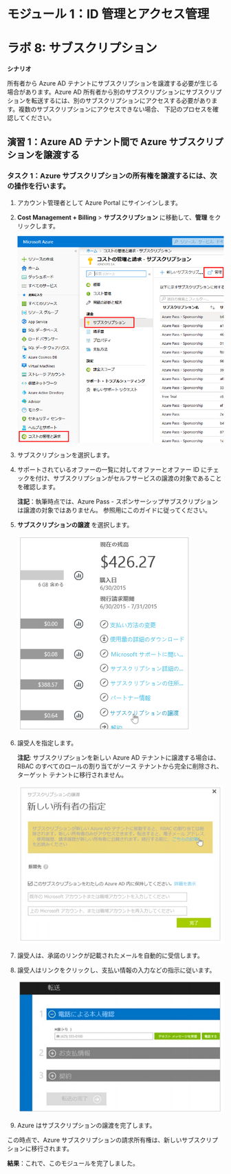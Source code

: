 ﻿---
lab:
    title: 'ラボ 8: サブスクリプション'
    module: 'モジュール 1：ID 管理とアクセス管理'
---

# モジュール 1：ID 管理とアクセス管理

# ラボ 8: サブスクリプション


**シナリオ**

所有者から Azure AD テナントにサブスクリプションを譲渡する必要が生じる場合があります。Azure AD 所有者から別のサブスクリプションにサブスクリプションを転送するには、別のサブスクリプションにアクセスする必要があります。複数のサブスクリプションにアクセスできない場合、
下記のプロセスを確認してください。


## 演習 1：Azure AD テナント間で Azure サブスクリプションを譲渡する

### タスク 1：Azure サブスクリプションの所有権を譲渡するには、次の操作を行います。

1.  アカウント管理者として Azure Portal にサインインします。

1.  **Cost Management + Billing** > **サブスクリプション** に移動して、**管理** をクリックします。

     ![スクリーンショット](../Media/Module-1/24542a01-fb8a-465d-bebf-d5e0d106f56c.png)

2.  サブスクリプションを選択します。

3.  サポートされているオファーの一覧に対してオファーとオファー ID にチェックを付け、サブスクリプションがセルフサービスの譲渡の対象であることを確認します。

    **注記**：執筆時点では、Azure Pass - スポンサーシップサブスクリプションは譲渡の対象ではありません。  参照用にこのガイドに従ってください。


4.  **サブスクリプションの譲渡** を選択します。

     ![スクリーンショット](../Media/Module-1/6a745f4e-2bc3-4655-8692-65b4f8e6aeed.png)

5.  譲受人を指定します。

    **注記**: サブスクリプションを新しい Azure AD テナントに譲渡する場合は、RBAC のすべてのロールの割り当てがソース テナントから完全に削除され、ターゲット テナントに移行されません。


     ![スクリーンショット](../Media/Module-1/077262ca-0d4d-43d6-bb9e-3580912a8589.png)

6.  譲受人は、承諾のリンクが記載されたメールを自動的に受信します。
7.  譲受人はリンクをクリックし、支払い情報の入力などの指示に従います。

     ![スクリーンショット](../Media/Module-1/a72dc585-b813-4823-9370-00e92b0b8f00.png)

8.  Azure はサブスクリプションの譲渡を完了します。

 この時点で、Azure サブスクリプションの請求所有権は、新しいサブスクリプションに移行されます。


**結果**：これで、このモジュールを完了しました。